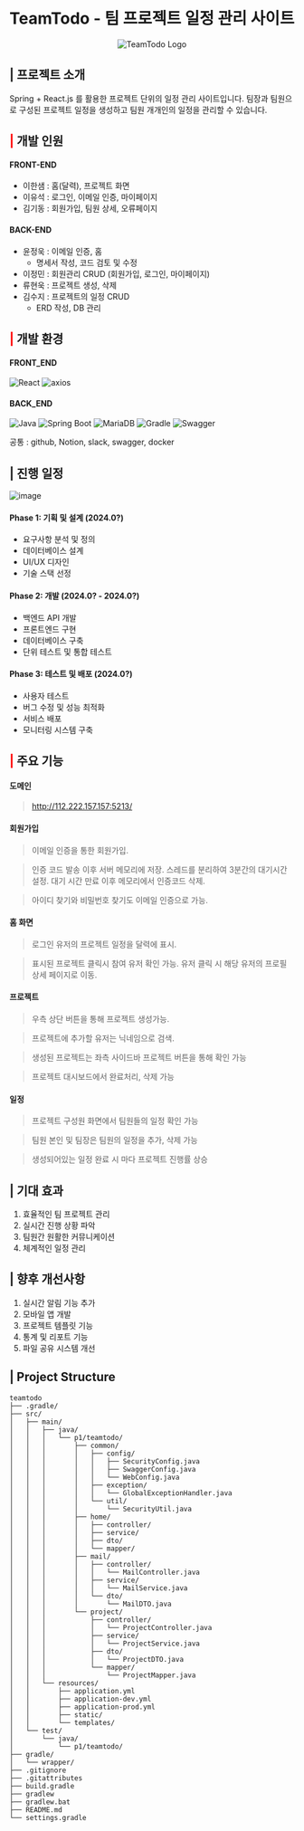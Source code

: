 # TeamTodo - 팀 프로젝트 일정 관리 사이트

<div align="center">
  <img src="https://github.com/k-risu/1st-teamproject/raw/main/public/logo400x400.png" alt="TeamTodo Logo" />
</div>

## | 프로젝트 소개

Spring + React.js 를 활용한 프로젝트 단위의 일정 관리 사이트입니다.
팀장과 팀원으로 구성된 프로젝트 일정을 생성하고 팀원 개개인의 일정을 관리할 수 있습니다.

## <font color="#ff0000">|</font> 개발 인원

#### FRONT-END
- 이한샘 : 홈(달력), 프로젝트 화면
- 이유석 : 로그인, 이메일 인증, 마이페이지
- 김기동 : 회원가입, 팀원 상세, 오류페이지

#### BACK-END
- 윤정욱 : 이메일 인증, 홈
	- 명세서 작성, 코드 검토 및 수정
- 이정민 : 회원관리 CRUD (회원가입, 로그인, 마이페이지)
- 류현욱 : 프로젝트 생성, 삭제
- 김수지 : 프로젝트의 일정 CRUD
	- ERD 작성, DB 관리
## <font color="#ff0000">|</font> 개발 환경

#### FRONT_END
![React](https://img.shields.io/badge/react-61DAFB?style=flat-square&logo=react&logoColor=white)
![axios](https://img.shields.io/badge/axios-5A29E4?style=flat-square&logo=axios&logoColor=white)

#### BACK_END

![Java](https://img.shields.io/badge/Java-ED8B00?style=flat-square&logo=openjdk&logoColor=white)
![Spring Boot](https://img.shields.io/badge/Spring_Boot-6DB33F?style=flat-square&logo=spring-boot&logoColor=white)
![MariaDB](https://img.shields.io/badge/MariaDB-003545?style=flat-square&logo=mariadb&logoColor=white)
![Gradle](https://img.shields.io/badge/Gradle-02303A?style=flat-square&logo=gradle&logoColor=white)
![Swagger](https://img.shields.io/badge/Swagger-85EA2D?style=flat-square&logo=swagger&logoColor=black)

공통 : github, Notion, slack, swagger, docker

## | 진행 일정
![image](https://github.com/user-attachments/assets/fc43ad98-45b6-415f-8a3e-264ed5a7ee9c)

#### Phase 1: 기획 및 설계 (2024.0?)

- 요구사항 분석 및 정의
- 데이터베이스 설계
- UI/UX 디자인
- 기술 스택 선정

#### Phase 2: 개발 (2024.0? - 2024.0?)

- 백엔드 API 개발
- 프론트엔드 구현
- 데이터베이스 구축
- 단위 테스트 및 통합 테스트

#### Phase 3: 테스트 및 배포 (2024.0?)

- 사용자 테스트
- 버그 수정 및 성능 최적화
- 서비스 배포
- 모니터링 시스템 구축

## <font color="#ff0000">|</font> 주요 기능

#### 도메인
> http://112.222.157.157:5213/

#### 회원가입
> 이메일 인증을 통한 회원가입. 

> 인증 코드 발송 이후 서버 메모리에 저장. 스레드를 분리하여 3분간의 대기시간 설정. 대기 시간 만료 이후 메모리에서 인증코드 삭제.

> 아이디 찾기와 비밀번호 찾기도 이메일 인증으로 가능.

#### 홈 화면
> 로그인 유저의 프로젝트 일정을 달력에 표시.

> 표시된 프로젝트 클릭시 참여 유저 확인 가능. 유저 클릭 시 해당 유저의 프로필 상세 페이지로 이동.

#### 프로젝트
> 우측 상단 버튼을 통해 프로젝트 생성가능.

> 프로젝트에 추가할 유저는 닉네임으로 검색.

> 생성된 프로젝트는 좌측 사이드바 프로젝트 버튼을 통해 확인 가능

> 프로젝트 대시보드에서 완료처리, 삭제 가능

#### 일정
> 프로젝트 구성원 화면에서 팀원들의 일정 확인 가능

> 팀원 본인 및 팀장은 팀원의 일정을 추가, 삭제 가능

> 생성되어있는 일정 완료 시 마다 프로젝트 진행률 상승

## | 기대 효과
1. 효율적인 팀 프로젝트 관리
2. 실시간 진행 상황 파악
3. 팀원간 원활한 커뮤니케이션
4. 체계적인 일정 관리


## | 향후 개선사항
1. 실시간 알림 기능 추가
2. 모바일 앱 개발
3. 프로젝트 템플릿 기능
4. 통계 및 리포트 기능
5. 파일 공유 시스템 개선

## | Project Structure

```
teamtodo
├── .gradle/
├── src/
│   ├── main/
│   │   ├── java/
│   │   │   └── p1/teamtodo/
│   │   │       ├── common/
│   │   │       │   ├── config/
│   │   │       │   │   ├── SecurityConfig.java
│   │   │       │   │   ├── SwaggerConfig.java
│   │   │       │   │   └── WebConfig.java
│   │   │       │   ├── exception/
│   │   │       │   │   └── GlobalExceptionHandler.java
│   │   │       │   └── util/
│   │   │       │       └── SecurityUtil.java
│   │   │       ├── home/
│   │   │       │   ├── controller/
│   │   │       │   ├── service/
│   │   │       │   ├── dto/
│   │   │       │   └── mapper/
│   │   │       ├── mail/
│   │   │       │   ├── controller/
│   │   │       │   │   └── MailController.java
│   │   │       │   ├── service/
│   │   │       │   │   └── MailService.java
│   │   │       │   └── dto/
│   │   │       │       └── MailDTO.java
│   │   │       └── project/
│   │   │           ├── controller/
│   │   │           │   └── ProjectController.java
│   │   │           ├── service/
│   │   │           │   └── ProjectService.java
│   │   │           ├── dto/
│   │   │           │   └── ProjectDTO.java
│   │   │           └── mapper/
│   │   │               └── ProjectMapper.java
│   │   └── resources/
│   │       ├── application.yml
│   │       ├── application-dev.yml
│   │       ├── application-prod.yml
│   │       ├── static/
│   │       └── templates/
│   └── test/
│       └── java/
│           └── p1/teamtodo/
├── gradle/
│   └── wrapper/
├── .gitignore
├── .gitattributes
├── build.gradle
├── gradlew
├── gradlew.bat
├── README.md
└── settings.gradle
```

